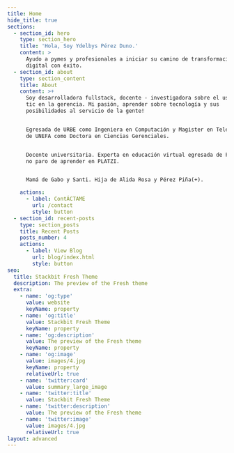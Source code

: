 ```yaml
---
title: Home
hide_title: true
sections:
  - section_id: hero
    type: section_hero
    title: 'Hola, Soy Ydelbys Pérez Duno.'
    content: >
      Ayudo a pymes y profesionales a iniciar su camino de transformación
      digital con éxito. 
  - section_id: about
    type: section_content
    title: About
    content: >+
      Soy desarrolladora fullstack, docente - investigadora sobre el uso de las
      tic en la gerencia. Mi pasión, aprender sobre tecnología y sus
      posibilidades al servicio de la gente!


      Egresada de URBE como Ingeniera en Computación y Magister en Telemática; y
      de UNEFA como Doctora en Ciencias Gerenciales.


      Docente universitaria. Experta en educación virtual egresada de FATLA. Y,
      no paro de aprender en PLATZI.


      Mamá de Gabo y Santi. Hija de Alida Rosa y Pérez Piña(+).

    actions:
      - label: ContÁCTAME
        url: /contact
        style: button
  - section_id: recent-posts
    type: section_posts
    title: Recent Posts
    posts_number: 4
    actions:
      - label: View Blog
        url: blog/index.html
        style: button
seo:
  title: Stackbit Fresh Theme
  description: The preview of the Fresh theme
  extra:
    - name: 'og:type'
      value: website
      keyName: property
    - name: 'og:title'
      value: Stackbit Fresh Theme
      keyName: property
    - name: 'og:description'
      value: The preview of the Fresh theme
      keyName: property
    - name: 'og:image'
      value: images/4.jpg
      keyName: property
      relativeUrl: true
    - name: 'twitter:card'
      value: summary_large_image
    - name: 'twitter:title'
      value: Stackbit Fresh Theme
    - name: 'twitter:description'
      value: The preview of the Fresh theme
    - name: 'twitter:image'
      value: images/4.jpg
      relativeUrl: true
layout: advanced
---
```


